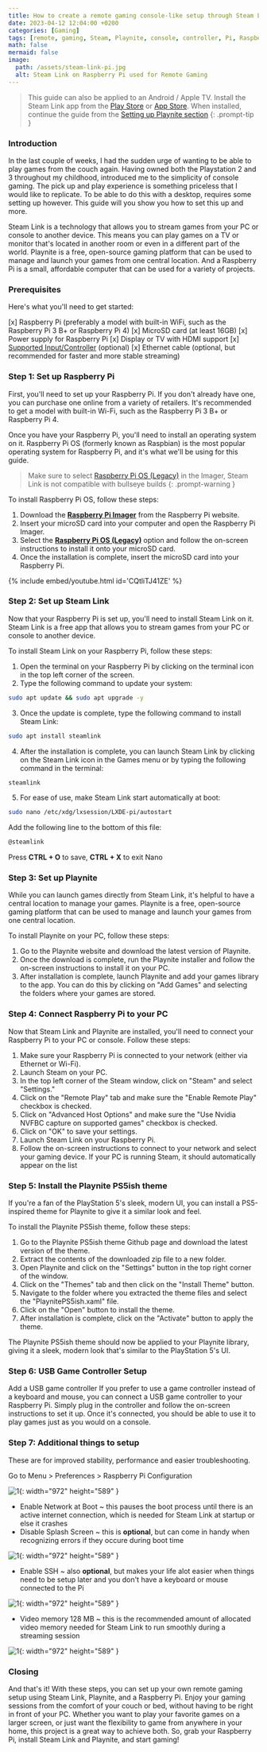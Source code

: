 ```yaml
---
title: How to create a remote gaming console-like setup through Steam Link and Playnite with a Raspberry Pi
date: 2023-04-12 12:04:00 +0200
categories: [Gaming]
tags: [remote, gaming, Steam, Playnite, console, controller, Pi, Raspberry Pi, IoT, Internet of Things, ARM, Android, Apple, TV, PlayStation]
math: false
mermaid: false
image:
  path: /assets/steam-link-pi.jpg
  alt: Steam Link on Raspberry Pi used for Remote Gaming
---
```


> This guide can also be applied to an Android / Apple TV. Install the Steam Link app from the [Play Store](https://play.google.com/store/apps/details?id=com.valvesoftware.steamlink) or [App Store](https://apps.apple.com/us/app/steam-link/id1246969117). When installed, continue the guide from the [Setting up Playnite section](https://vskills.nl/posts/remote-gaming-setup-steam-link-playnite/#set-up-steam-link)
{: .prompt-tip }

### Introduction
In the last couple of weeks, I had the sudden urge of wanting to be able to play games from the couch again. Having owned both the Playstation 2 and 3 throughout my childhood, introduced me to the simplicity of console gaming. The pick up and play experience is something priceless that I would like to replicate. To be able to do this with a desktop, requires some setting up however. This guide will you show you how to set this up and more.

Steam Link is a technology that allows you to stream games from your PC or console to another device. This means you can play games on a TV or monitor that's located in another room or even in a different part of the world. Playnite is a free, open-source gaming platform that can be used to manage and launch your games from one central location. And a Raspberry Pi is a small, affordable computer that can be used for a variety of projects.

### Prerequisites
Here's what you'll need to get started:

[x]  Raspberry Pi (preferably a model with built-in WiFi, such as the Raspberry Pi 3 B+ or Raspberry Pi 4)
[x]  MicroSD card (at least 16GB)
[x]  Power supply for Raspberry Pi
[x]  Display or TV with HDMI support
[x]  [Supported Input/Controller](https://help.steampowered.com/en/faqs/view/6424-467A-31D9-C6CB#:~:text=Supported%20Input/Controllers) (optional)
[x]  Ethernet cable (optional, but recommended for faster and more stable streaming)

### Step 1: Set up Raspberry Pi

First, you'll need to set up your Raspberry Pi. If you don't already have one, you can purchase one online from a variety of retailers. It's recommended to get a model with built-in Wi-Fi, such as the Raspberry Pi 3 B+ or Raspberry Pi 4.

Once you have your Raspberry Pi, you'll need to install an operating system on it. Raspberry Pi OS (formerly known as Raspbian) is the most popular operating system for Raspberry Pi, and it's what we'll be using for this guide.

> Make sure to select [Raspberry Pi OS (Legacy)](https://www.raspberrypi.com/software/operating-systems/#raspberry-pi-os-legacy) in the Imager, Steam Link is not compatible with bullseye builds
{: .prompt-warning }

To install Raspberry Pi OS, follow these steps:

1.  Download the **[Raspberry Pi Imager](https://www.raspberrypi.com/software/)** from the Raspberry Pi website.
2.  Insert your microSD card into your computer and open the Raspberry Pi Imager.
3.  Select the **[Raspberry Pi OS (Legacy)](https://www.raspberrypi.com/software/operating-systems/#raspberry-pi-os-legacy)**  option and follow the on-screen instructions to install it onto your microSD card.
4.  Once the installation is complete, insert the microSD card into your Raspberry Pi.

{% include embed/youtube.html id='CQtliTJ41ZE' %}

### Step 2: Set up Steam Link

Now that your Raspberry Pi is set up, you'll need to install Steam Link on it. Steam Link is a free app that allows you to stream games from your PC or console to another device.

To install Steam Link on your Raspberry Pi, follow these steps:

1.  Open the terminal on your Raspberry Pi by clicking on the terminal icon in the top left corner of the screen.
2.  Type the following command to update your system:

```bash
sudo apt update && sudo apt upgrade -y
```

3.  Once the update is complete, type the following command to install Steam Link:
```bash
sudo apt install steamlink
```

4.  After the installation is complete, you can launch Steam Link by clicking on the Steam Link icon in the Games menu or by typing the following command in the terminal:

```bash
steamlink
```

5. For ease of use, make Steam Link start automatically at boot:

```bash
sudo nano /etc/xdg/lxsession/LXDE-pi/autostart 
```

Add the following line to the bottom of this file:

```bash
@steamlink
```

Press **CTRL + O** to save, **CTRL + X** to exit Nano

### Step 3: Set up Playnite

While you can launch games directly from Steam Link, it's helpful to have a central location to manage your games. Playnite is a free, open-source gaming platform that can be used to manage and launch your games from one central location.

To install Playnite on your PC, follow these steps:

1.  Go to the Playnite website and download the latest version of Playnite.
2.  Once the download is complete, run the Playnite installer and follow the on-screen instructions to install it on your PC.
3.  After installation is complete, launch Playnite and add your games library to the app. You can do this by clicking on "Add Games" and selecting the folders where your games are stored.

### Step 4: Connect Raspberry Pi to your PC

Now that Steam Link and Playnite are installed, you'll need to connect your Raspberry Pi to your PC or console. Follow these steps:

1.  Make sure your Raspberry Pi is connected to your network (either via Ethernet or Wi-Fi).
2.  Launch Steam on your PC.
3.  In the top left corner of the Steam window, click on "Steam" and select "Settings."
4.  Click on the "Remote Play" tab and make sure the "Enable Remote Play" checkbox is checked.
5.  Click on "Advanced Host Options" and make sure the "Use Nvidia NVFBC capture on supported games" checkbox is checked.
6.  Click on "OK" to save your settings.
7.  Launch Steam Link on your Raspberry Pi.
8.  Follow the on-screen instructions to connect to your network and select your gaming device. If your PC is running Steam, it should automatically appear on the list

### Step 5: Install the Playnite PS5ish theme

If you're a fan of the PlayStation 5's sleek, modern UI, you can install a PS5-inspired theme for Playnite to give it a similar look and feel.

To install the Playnite PS5ish theme, follow these steps:

1.  Go to the Playnite PS5ish theme Github page and download the latest version of the theme.
2.  Extract the contents of the downloaded zip file to a new folder.
3.  Open Playnite and click on the "Settings" button in the top right corner of the window.
4.  Click on the "Themes" tab and then click on the "Install Theme" button.
5.  Navigate to the folder where you extracted the theme files and select the "PlaynitePS5ish.xaml" file.
6.  Click on the "Open" button to install the theme.
7.  After installation is complete, click on the "Activate" button to apply the theme.

The Playnite PS5ish theme should now be applied to your Playnite library, giving it a sleek, modern look that's similar to the PlayStation 5's UI.

### Step 6: USB Game Controller Setup
Add a USB game controller If you prefer to use a game controller instead of a keyboard and mouse, you can connect a USB game controller to your Raspberry Pi. Simply plug in the controller and follow the on-screen instructions to set it up. Once it's connected, you should be able to use it to play games just as you would on a console.

### Step 7: Additional things to setup 
These are for improved stability, performance and easier troubleshooting.

Go to Menu > Preferences > Raspberry Pi Configuration

![1](/assets/public-1/8.png){: width="972" height="589" }

- Enable Network at Boot ~ this pauses the boot process until there is an active internet connection, which is needed for Steam Link at startup or else it crashes
- Disable Splash Screen ~ this is **optional**, but can come in handy when recognizing errors if they occure during boot time

![1](/assets/public-1/9.png){: width="972" height="589" }

- Enable SSH ~ also **optional**, but makes your life alot easier when things need to be setup later and you don't have a keyboard or mouse connected to the Pi

![1](/assets/public-1/10.png){: width="972" height="589" }

- Video memory 128 MB ~ this is the recommended amount of allocated video memory needed for Steam Link to run smoothly during a streaming session

![1](/assets/public-1/11.png){: width="972" height="589" }

### Closing
And that's it! With these steps, you can set up your own remote gaming setup using Steam Link, Playnite, and a Raspberry Pi. Enjoy your gaming sessions from the comfort of your couch or bed, without having to be right in front of your PC. Whether you want to play your favorite games on a larger screen, or just want the flexibility to game from anywhere in your home, this project is a great way to achieve both. So, grab your Raspberry Pi, install Steam Link and Playnite, and start gaming!

